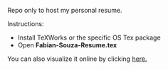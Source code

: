 Repo only to host my personal resume.

Instructions: 

* Install TeXWorks or the specific OS Tex package
* Open <b>Fabian-Souza-Resume.tex</b>

You can also visualize it online by clicking <a href="https://github.com/fsouzadi1995/resume/blob/master/out/Fabian-Souza-Resume.pdf">here.</a>
